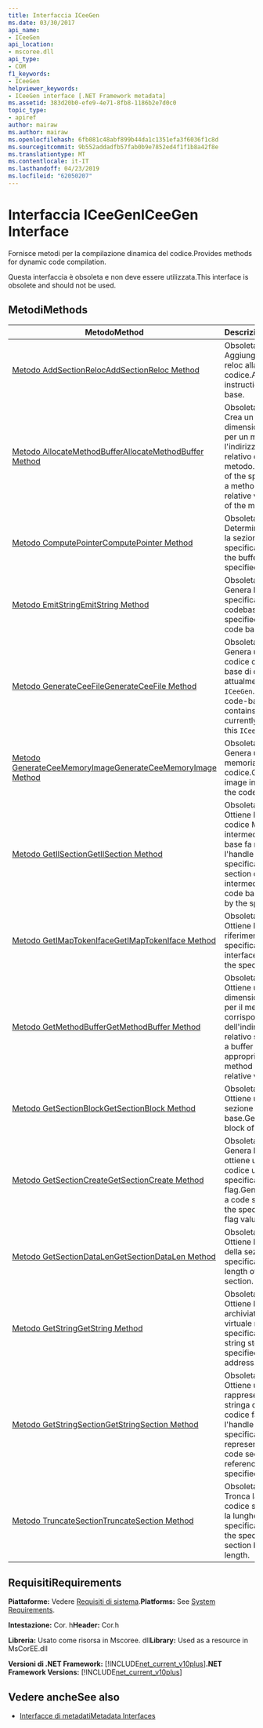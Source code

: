 ```yaml
---
title: Interfaccia ICeeGen
ms.date: 03/30/2017
api_name:
- ICeeGen
api_location:
- mscoree.dll
api_type:
- COM
f1_keywords:
- ICeeGen
helpviewer_keywords:
- ICeeGen interface [.NET Framework metadata]
ms.assetid: 383d20b0-efe9-4e71-8fb8-1186b2e7d0c0
topic_type:
- apiref
author: mairaw
ms.author: mairaw
ms.openlocfilehash: 6fb081c48abf899b44da1c1351efa3f6036f1c8d
ms.sourcegitcommit: 9b552addadfb57fab0b9e7852ed4f1f1b8a42f8e
ms.translationtype: MT
ms.contentlocale: it-IT
ms.lasthandoff: 04/23/2019
ms.locfileid: "62050207"
---
```

# <a name="iceegen-interface"></a><span data-ttu-id="10f60-102">Interfaccia ICeeGen</span><span class="sxs-lookup"><span data-stu-id="10f60-102">ICeeGen Interface</span></span>
<span data-ttu-id="10f60-103">Fornisce metodi per la compilazione dinamica del codice.</span><span class="sxs-lookup"><span data-stu-id="10f60-103">Provides methods for dynamic code compilation.</span></span>  
  
 <span data-ttu-id="10f60-104">Questa interfaccia è obsoleta e non deve essere utilizzata.</span><span class="sxs-lookup"><span data-stu-id="10f60-104">This interface is obsolete and should not be used.</span></span>  
  
## <a name="methods"></a><span data-ttu-id="10f60-105">Metodi</span><span class="sxs-lookup"><span data-stu-id="10f60-105">Methods</span></span>  
  
|<span data-ttu-id="10f60-106">Metodo</span><span class="sxs-lookup"><span data-stu-id="10f60-106">Method</span></span>|<span data-ttu-id="10f60-107">Descrizione</span><span class="sxs-lookup"><span data-stu-id="10f60-107">Description</span></span>|  
|------------|-----------------|  
|[<span data-ttu-id="10f60-108">Metodo AddSectionReloc</span><span class="sxs-lookup"><span data-stu-id="10f60-108">AddSectionReloc Method</span></span>](../../../../docs/framework/unmanaged-api/metadata/iceegen-addsectionreloc-method.md)|<span data-ttu-id="10f60-109">Obsoleta.</span><span class="sxs-lookup"><span data-stu-id="10f60-109">Obsolete.</span></span> <span data-ttu-id="10f60-110">Aggiunge un'istruzione. reloc alla base di codice.</span><span class="sxs-lookup"><span data-stu-id="10f60-110">Adds a .reloc instruction to the code base.</span></span>|  
|[<span data-ttu-id="10f60-111">Metodo AllocateMethodBuffer</span><span class="sxs-lookup"><span data-stu-id="10f60-111">AllocateMethodBuffer Method</span></span>](../../../../docs/framework/unmanaged-api/metadata/iceegen-allocatemethodbuffer-method.md)|<span data-ttu-id="10f60-112">Obsoleta.</span><span class="sxs-lookup"><span data-stu-id="10f60-112">Obsolete.</span></span> <span data-ttu-id="10f60-113">Crea un buffer della dimensione specificata per un metodo e ottiene l'indirizzo virtuale relativo del metodo.</span><span class="sxs-lookup"><span data-stu-id="10f60-113">Creates a buffer of the specified size for a method, and gets the relative virtual address of the method.</span></span>|  
|[<span data-ttu-id="10f60-114">Metodo ComputePointer</span><span class="sxs-lookup"><span data-stu-id="10f60-114">ComputePointer Method</span></span>](../../../../docs/framework/unmanaged-api/metadata/iceegen-computepointer-method.md)|<span data-ttu-id="10f60-115">Obsoleta.</span><span class="sxs-lookup"><span data-stu-id="10f60-115">Obsolete.</span></span> <span data-ttu-id="10f60-116">Determina il buffer per la sezione di codice specificato.</span><span class="sxs-lookup"><span data-stu-id="10f60-116">Determines the buffer for the specified code section.</span></span>|  
|[<span data-ttu-id="10f60-117">Metodo EmitString</span><span class="sxs-lookup"><span data-stu-id="10f60-117">EmitString Method</span></span>](../../../../docs/framework/unmanaged-api/metadata/iceegen-emitstring-method.md)|<span data-ttu-id="10f60-118">Obsoleta.</span><span class="sxs-lookup"><span data-stu-id="10f60-118">Obsolete.</span></span> <span data-ttu-id="10f60-119">Genera la stringa specificata nella codebase.</span><span class="sxs-lookup"><span data-stu-id="10f60-119">Emits the specified string into the code base.</span></span>|  
|[<span data-ttu-id="10f60-120">Metodo GenerateCeeFile</span><span class="sxs-lookup"><span data-stu-id="10f60-120">GenerateCeeFile Method</span></span>](../../../../docs/framework/unmanaged-api/metadata/iceegen-generateceefile-method.md)|<span data-ttu-id="10f60-121">Obsoleta.</span><span class="sxs-lookup"><span data-stu-id="10f60-121">Obsolete.</span></span> <span data-ttu-id="10f60-122">Genera un file di base di codice contenente la base di codice attualmente caricata in `ICeeGen`.</span><span class="sxs-lookup"><span data-stu-id="10f60-122">Generates a code-base file that contains the code base currently loaded into this `ICeeGen`.</span></span>|  
|[<span data-ttu-id="10f60-123">Metodo GenerateCeeMemoryImage</span><span class="sxs-lookup"><span data-stu-id="10f60-123">GenerateCeeMemoryImage Method</span></span>](../../../../docs/framework/unmanaged-api/metadata/iceegen-generateceememoryimage-method.md)|<span data-ttu-id="10f60-124">Obsoleta.</span><span class="sxs-lookup"><span data-stu-id="10f60-124">Obsolete.</span></span> <span data-ttu-id="10f60-125">Genera un'immagine in memoria per la base di codice.</span><span class="sxs-lookup"><span data-stu-id="10f60-125">Generates an image in memory for the code base.</span></span>|  
|[<span data-ttu-id="10f60-126">Metodo GetIlSection</span><span class="sxs-lookup"><span data-stu-id="10f60-126">GetIlSection Method</span></span>](../../../../docs/framework/unmanaged-api/metadata/iceegen-getilsection-method.md)|<span data-ttu-id="10f60-127">Obsoleta.</span><span class="sxs-lookup"><span data-stu-id="10f60-127">Obsolete.</span></span> <span data-ttu-id="10f60-128">Ottiene la sezione di codice Microsoft intermediate language base fa riferimento l'handle specificato.</span><span class="sxs-lookup"><span data-stu-id="10f60-128">Gets the section of the intermediate language code base referenced by the specified handle.</span></span>|  
|[<span data-ttu-id="10f60-129">Metodo GetIMapTokenIface</span><span class="sxs-lookup"><span data-stu-id="10f60-129">GetIMapTokenIface Method</span></span>](../../../../docs/framework/unmanaged-api/metadata/iceegen-getimaptokeniface-method.md)|<span data-ttu-id="10f60-130">Obsoleta.</span><span class="sxs-lookup"><span data-stu-id="10f60-130">Obsolete.</span></span> <span data-ttu-id="10f60-131">Ottiene l'interfaccia fa riferimento il token specificato.</span><span class="sxs-lookup"><span data-stu-id="10f60-131">Gets the interface referenced by the specified token.</span></span>|  
|[<span data-ttu-id="10f60-132">Metodo GetMethodBuffer</span><span class="sxs-lookup"><span data-stu-id="10f60-132">GetMethodBuffer Method</span></span>](../../../../docs/framework/unmanaged-api/metadata/iceegen-getmethodbuffer-method.md)|<span data-ttu-id="10f60-133">Obsoleta.</span><span class="sxs-lookup"><span data-stu-id="10f60-133">Obsolete.</span></span> <span data-ttu-id="10f60-134">Ottiene un buffer di dimensione appropriata per il metodo in corrispondenza dell'indirizzo virtuale relativo specificato.</span><span class="sxs-lookup"><span data-stu-id="10f60-134">Gets a buffer of the appropriate size for the method at the specified relative virtual address.</span></span>|  
|[<span data-ttu-id="10f60-135">Metodo GetSectionBlock</span><span class="sxs-lookup"><span data-stu-id="10f60-135">GetSectionBlock Method</span></span>](../../../../docs/framework/unmanaged-api/metadata/iceegen-getsectionblock-method.md)|<span data-ttu-id="10f60-136">Obsoleta.</span><span class="sxs-lookup"><span data-stu-id="10f60-136">Obsolete.</span></span> <span data-ttu-id="10f60-137">Ottiene un blocco di sezione del codice di base.</span><span class="sxs-lookup"><span data-stu-id="10f60-137">Gets a section block of the code base.</span></span>|  
|[<span data-ttu-id="10f60-138">Metodo GetSectionCreate</span><span class="sxs-lookup"><span data-stu-id="10f60-138">GetSectionCreate Method</span></span>](../../../../docs/framework/unmanaged-api/metadata/iceegen-getsectioncreate-method.md)|<span data-ttu-id="10f60-139">Obsoleta.</span><span class="sxs-lookup"><span data-stu-id="10f60-139">Obsolete.</span></span> <span data-ttu-id="10f60-140">Genera l'errore e ottiene una sezione di codice usando il nome specificato e i valori di flag.</span><span class="sxs-lookup"><span data-stu-id="10f60-140">Generates and gets a code section using the specified name and flag values.</span></span>|  
|[<span data-ttu-id="10f60-141">Metodo GetSectionDataLen</span><span class="sxs-lookup"><span data-stu-id="10f60-141">GetSectionDataLen Method</span></span>](../../../../docs/framework/unmanaged-api/metadata/iceegen-getsectiondatalen-method.md)|<span data-ttu-id="10f60-142">Obsoleta.</span><span class="sxs-lookup"><span data-stu-id="10f60-142">Obsolete.</span></span> <span data-ttu-id="10f60-143">Ottiene la lunghezza della sezione specificata.</span><span class="sxs-lookup"><span data-stu-id="10f60-143">Gets the length of the specified section.</span></span>|  
|[<span data-ttu-id="10f60-144">Metodo GetString</span><span class="sxs-lookup"><span data-stu-id="10f60-144">GetString Method</span></span>](../../../../docs/framework/unmanaged-api/metadata/iceegen-getstring-method.md)|<span data-ttu-id="10f60-145">Obsoleta.</span><span class="sxs-lookup"><span data-stu-id="10f60-145">Obsolete.</span></span> <span data-ttu-id="10f60-146">Ottiene la stringa archiviata all'indirizzo virtuale relativo specificato.</span><span class="sxs-lookup"><span data-stu-id="10f60-146">Gets the string stored at the specified relative virtual address.</span></span>|  
|[<span data-ttu-id="10f60-147">Metodo GetStringSection</span><span class="sxs-lookup"><span data-stu-id="10f60-147">GetStringSection Method</span></span>](../../../../docs/framework/unmanaged-api/metadata/iceegen-getstringsection-method.md)|<span data-ttu-id="10f60-148">Obsoleta.</span><span class="sxs-lookup"><span data-stu-id="10f60-148">Obsolete.</span></span> <span data-ttu-id="10f60-149">Ottiene una rappresentazione di stringa della sezione di codice fa riferimento l'handle specificato.</span><span class="sxs-lookup"><span data-stu-id="10f60-149">Gets a string representation of the code section referenced by the specified handle.</span></span>|  
|[<span data-ttu-id="10f60-150">Metodo TruncateSection</span><span class="sxs-lookup"><span data-stu-id="10f60-150">TruncateSection Method</span></span>](../../../../docs/framework/unmanaged-api/metadata/iceegen-truncatesection-method.md)|<span data-ttu-id="10f60-151">Obsoleta.</span><span class="sxs-lookup"><span data-stu-id="10f60-151">Obsolete.</span></span> <span data-ttu-id="10f60-152">Tronca la sezione di codice specificato per la lunghezza specificata.</span><span class="sxs-lookup"><span data-stu-id="10f60-152">Truncates the specified code section by the specified length.</span></span>|  
  
## <a name="requirements"></a><span data-ttu-id="10f60-153">Requisiti</span><span class="sxs-lookup"><span data-stu-id="10f60-153">Requirements</span></span>  
 <span data-ttu-id="10f60-154">**Piattaforme:** Vedere [Requisiti di sistema](../../../../docs/framework/get-started/system-requirements.md).</span><span class="sxs-lookup"><span data-stu-id="10f60-154">**Platforms:** See [System Requirements](../../../../docs/framework/get-started/system-requirements.md).</span></span>  
  
 <span data-ttu-id="10f60-155">**Intestazione:** Cor. h</span><span class="sxs-lookup"><span data-stu-id="10f60-155">**Header:** Cor.h</span></span>  
  
 <span data-ttu-id="10f60-156">**Libreria:** Usato come risorsa in Mscoree. dll</span><span class="sxs-lookup"><span data-stu-id="10f60-156">**Library:** Used as a resource in MsCorEE.dll</span></span>  
  
 <span data-ttu-id="10f60-157">**Versioni di .NET Framework:** [!INCLUDE[net_current_v10plus](../../../../includes/net-current-v10plus-md.md)]</span><span class="sxs-lookup"><span data-stu-id="10f60-157">**.NET Framework Versions:** [!INCLUDE[net_current_v10plus](../../../../includes/net-current-v10plus-md.md)]</span></span>  
  
## <a name="see-also"></a><span data-ttu-id="10f60-158">Vedere anche</span><span class="sxs-lookup"><span data-stu-id="10f60-158">See also</span></span>

- [<span data-ttu-id="10f60-159">Interfacce di metadati</span><span class="sxs-lookup"><span data-stu-id="10f60-159">Metadata Interfaces</span></span>](../../../../docs/framework/unmanaged-api/metadata/metadata-interfaces.md)
